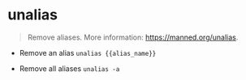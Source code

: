 # unalias
> Remove aliases.
> More information: <https://manned.org/unalias>.

- Remove an alias
`unalias {{alias_name}}`

- Remove all aliases
`unalias -a`
